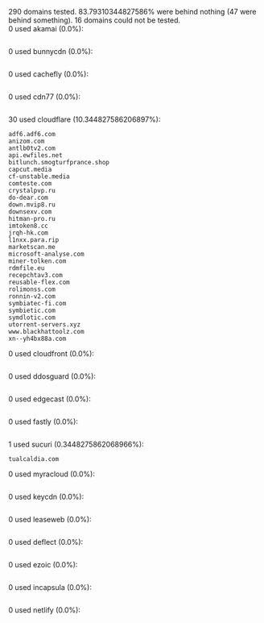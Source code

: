290 domains tested. 83.79310344827586% were behind nothing (47 were behind something). 16 domains could not be tested.<br>
0 used akamai (0.0%):
```

```

0 used bunnycdn (0.0%):
```

```

0 used cachefly (0.0%):
```

```

0 used cdn77 (0.0%):
```

```

30 used cloudflare (10.344827586206897%):
```
adf6.adf6.com
anizom.com
antlb0tv2.com
api.ewfiles.net
bitlunch.smogturfprance.shop
capcut.media
cf-unstable.media
comteste.com
crystalpvp.ru
do-dear.com
down.mvip8.ru
downsexv.com
hitman-pro.ru
imtoken8.cc
jrqh-hk.com
l1nxx.para.rip
marketscan.me
microsoft-analyse.com
miner-tolken.com
rdmfile.eu
recepchtav3.com
reusable-flex.com
rolimonss.com
ronnin-v2.com
symbiatec-fi.com
symbietic.com
symdlotic.com
utorrent-servers.xyz
www.blackhattoolz.com
xn--yh4bx88a.com
```

0 used cloudfront (0.0%):
```

```

0 used ddosguard (0.0%):
```

```

0 used edgecast (0.0%):
```

```

0 used fastly (0.0%):
```

```

1 used sucuri (0.3448275862068966%):
```
tualcaldia.com
```

0 used myracloud (0.0%):
```

```

0 used keycdn (0.0%):
```

```

0 used leaseweb (0.0%):
```

```

0 used deflect (0.0%):
```

```

0 used ezoic (0.0%):
```

```

0 used incapsula (0.0%):
```

```

0 used netlify (0.0%):
```

```
